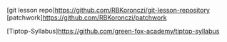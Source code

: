 [git lesson repo]<https://github.com/RBKoronczi/git-lesson-repository>
[patchwork]<https://github.com/RBKoronczi/patchwork>

[Tiptop-Syllabus]<https://github.com/green-fox-academy/tiptop-syllabus>